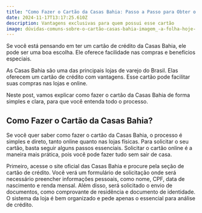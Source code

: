 ```yaml
---
title: "Como Fazer o Cartão da Casas Bahia: Passo a Passo para Obter o Seu!"
date: 2024-11-17T13:17:25.610Z
description: Vantagens exclusivas para quem possui esse cartão
image: dúvidas-comuns-sobre-o-cartão-casas-bahia-imagem_-a-folha-hoje-.webp
---
```

Se você está pensando em ter um cartão de crédito da Casas Bahia, ele pode ser uma boa escolha. Ele oferece facilidade nas  compras e benefícios especiais.



As Casas Bahia são uma das principais lojas de varejo do Brasil. Elas oferecem um cartão de crédito com vantagens. Esse cartão pode facilitar suas compras nas lojas e online.



Neste post, vamos explicar como fazer o cartão da Casas Bahia de forma simples e clara, para que você entenda todo o processo.



## Como Fazer o Cartão da Casas Bahia?

Se você quer saber como fazer o cartão da Casas Bahia, o processo é simples e direto, tanto online quanto nas lojas físicas. Para solicitar o seu cartão, basta seguir alguns passos essenciais. Solicitar o cartão online é a maneira mais prática, pois você pode fazer tudo sem sair de casa.



Primeiro, acesse o site oficial das Casas Bahia e procure pela seção de cartão de crédito. Você verá um formulário de solicitação onde será necessário preencher informações pessoais, como nome, CPF, data de nascimento e renda mensal. Além disso, será solicitado o envio de documentos, como comprovante de residência e documento de identidade. O sistema da loja é bem organizado e pede apenas o essencial para análise de crédito.
